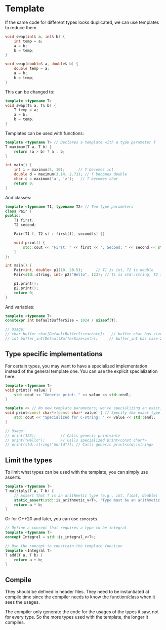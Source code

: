 # Template

If the same code for different types looks duplicated, we can use templates to reduce them.

```cpp
void swap(int& a, int& b) {
    int temp = a;
    a = b;
    b = temp;
}

void swap(double& a, double& b) {
    double temp = a;
    a = b;
    b = temp;
}
```

This can be changed to:

```cpp
template <typename T>
void swap(T& a, T& b) {
    T temp = a;
    a = b;
    b = temp;
}
```

Templates can be used with functions:

```cpp
template <typename T> // Declares a template with a type parameter T
T maximum(T a, T b) {
    return (a > b) ? a : b;
}

int main() {
    int i = maximum(5, 10);      // T becomes int
    double d = maximum(3.14, 2.71); // T becomes double
    char c = maximum('a', 'z');   // T becomes char
    return 0;
}
```

And classes:

```cpp
template <typename T1, typename T2> // Two type parameters
class Pair {
public:
    T1 first;
    T2 second;

    Pair(T1 f, T2 s) : first(f), second(s) {}

    void print() {
        std::cout << "First: " << first << ", Second: " << second << std::endl;
    }
};

int main() {
    Pair<int, double> p1(10, 20.5);      // T1 is int, T2 is double
    Pair<std::string, int> p2("Hello", 123); // T1 is std::string, T2 is int

    p1.print();
    p2.print();
    return 0;
}
```

And variables:

```cpp
template <typename T>
constexpr int DefaultBufferSize = 1024 / sizeof(T);

// Usage:
// char buffer_char[DefaultBufferSize<char>];   // buffer_char has size 1024
// int buffer_int[DefaultBufferSize<int>];     // buffer_int has size 256 (if int is 4 bytes)
```

## Type specific implementations

For certain types, you may want to have a specialized implementation instead of
the general template one.  You can use the explicit specialization here.

```cpp
template <typename T>
void print(T value) {
    std::cout << "Generic print: " << value << std::endl;
}

template <> // No new template parameters; we're specializing an existing one
void print<const char*>(const char* value) { // Specify the exact type
    std::cout << "Specialized for C-string: " << value << std::endl;
}

// Usage:
// print(123);           // Calls generic print<int>
// print("Hello");       // Calls specialized print<const char*>
// print(std::string("World")); // Calls generic print<std::string>
```

## Limit the types

To limit what types can be used with the template, you can simply use asserts.

```cpp
template <typename T>
T multiply(T a, T b) {
    // Assert that T is an arithmetic type (e.g., int, float, double)
    static_assert(std::is_arithmetic_v<T>, "Type must be an arithmetic type!");
    return a * b;
}
```

Or for C++20 and later, you can use `concepts`.

```cpp
// Define a concept that requires a type to be integral
template <typename T>
concept Integral = std::is_integral_v<T>;

// Use the concept to constrain the template function
template <Integral T>
T add(T a, T b) {
    return a + b;
}
```

## Compile

They should be defined in header files.
They need to be instantiated at compile time since the compiler needs to know
the function/class when it sees the usages.

The compiler only generate the code for the usages of the types it saw, not for
every type.  So the more types used with the template, the longer it compiles.
